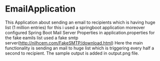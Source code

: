 # EmailApplication
This Application about sending an email to recipients  which is having  huge list (1 million entries)
for this i used a springboot application
moreover configured  Spring Boot Mail Server Properties in application.properties
for the fake eamils list used a fake smtp server(http://nilhcem.com/FakeSMTP/download.html)
Here the main functionality is sending an mail to huge list which is triggering every half a second to recipient.
The sample output is added in output.png file.
